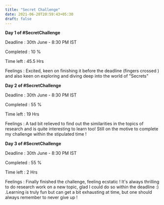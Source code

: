 ```yaml
---
title: "Secret Challenge"
date: 2021-06-28T20:59:43+05:30
draft: false
---
```


**Day 1 of #SecretChallenge**

Deadline : 30th June - 8:30 PM IST

Completed : 10 %

Time left : 45.5 Hrs 

Feelings : Excited, keen on finishing it     before the deadline (fingers crossed ) and also keen on exploring and diving deep into the world of "Secrets"


**Day 2 of #SecretChallenge**

Deadline : 30th June - 8:30 PM IST

Completed : 55 %

Time left : 19 Hrs 

Feelings : A tad bit relieved to find out the similarities in the topics of research and is quite interesting to learn too! Still on the motive to complete my challenge within the stipulated time ! 

**Day 3 of #SecretChallenge**

Deadline : 30th June - 8:30 PM IST

Completed : 55 %

Time left : 2 Hrs 

Feelings : Finally finished the challenge, feeling ecstatic ! It's always thrilling to do research work on a new topic, glad I could do so within the deadline :) .Learning is truly fun but can get a bit exhausting at time, but one should always remember to  never give up !
